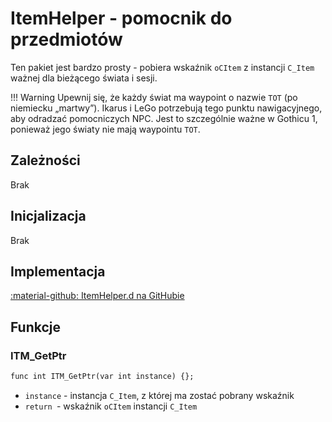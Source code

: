 # ItemHelper - pomocnik do przedmiotów
Ten pakiet jest bardzo prosty - pobiera wskaźnik `oCItem` z instancji `C_Item` ważnej dla bieżącego świata i sesji.

!!! Warning
    Upewnij się, że każdy świat ma waypoint o nazwie `TOT` (po niemiecku „martwy”). Ikarus i LeGo potrzebują tego punktu nawigacyjnego, aby odradzać pomocniczych NPC.
    Jest to szczególnie ważne w Gothicu 1, ponieważ jego światy nie mają waypointu `TOT`.

## Zależności
Brak

## Inicjalizacja
Brak

## Implementacja
[:material-github: ItemHelper.d na GitHubie](https://github.com/Lehona/LeGo/blob/dev/ItemHelper.d)

## Funkcje

### ITM_GetPtr
```dae
func int ITM_GetPtr(var int instance) {};
```

- `instance` - instancja `C_Item`, z której ma zostać pobrany wskaźnik
- `return `- wskaźnik `oCItem` instancji `C_Item`
